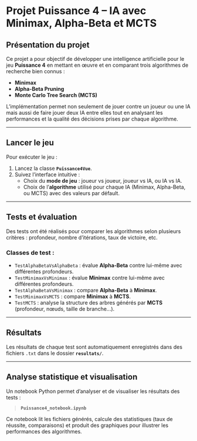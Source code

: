 # Projet Puissance 4 – IA avec Minimax, Alpha-Beta et MCTS

## Présentation du projet

Ce projet a pour objectif de développer une intelligence artificielle pour le jeu **Puissance 4** en mettant en œuvre et en comparant trois algorithmes de recherche bien connus :

- **Minimax**
- **Alpha-Beta Pruning**
- **Monte Carlo Tree Search (MCTS)**

L’implémentation permet non seulement de jouer contre un joueur ou une IA mais aussi de faire jouer deux IA entre elles tout en analysant les performances et la qualité des décisions prises par chaque algorithme.

---

## Lancer le jeu

Pour exécuter le jeu :

1. Lancez la classe **`Puissance4Vue`**.
2. Suivez l’interface intuitive :
   - Choix du **mode de jeu** : joueur vs joueur, joueur vs IA, ou IA vs IA.
   - Choix de l’**algorithme** utilisé pour chaque IA (Minimax, Alpha-Beta, ou MCTS) avec des valeurs par défault.

---

## Tests et évaluation

Des tests ont été réalisés pour comparer les algorithmes selon plusieurs critères : profondeur, nombre d’itérations, taux de victoire, etc.

### Classes de test :

- `TestAlphaBetaVsAlphaBeta` : évalue **Alpha-Beta** contre lui-même avec différentes profondeurs.
- `TestMinimaxVsMinimax` : évalue **Minimax** contre lui-même avec différentes profondeurs.
- `TestAlphaBetaVsMinimax` : compare **Alpha-Beta** à **Minimax**.
- `TestMinimaxVsMCTS` : compare **Minimax** à **MCTS**.
- `TestMCTS` : analyse la structure des arbres générés par **MCTS** (profondeur, nœuds, taille de branche...).

---

## Résultats

Les résultats de chaque test sont automatiquement enregistrés dans des fichiers `.txt` dans le dossier **`resultats/`**.

---

## Analyse statistique et visualisation

Un notebook Python permet d’analyser et de visualiser les résultats des tests :

> **`Puissance4_notebook.ipynb`**

Ce notebook lit les fichiers générés, calcule des statistiques (taux de réussite, comparaisons) et produit des graphiques pour illustrer les performances des algorithmes.
